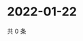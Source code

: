 # 2022-01-22

共 0 条

<!-- BEGIN WEIBO -->
<!-- 最后更新时间 Sat Jan 22 2022 08:14:20 GMT+0800 (China Standard Time) -->

<!-- END WEIBO -->
